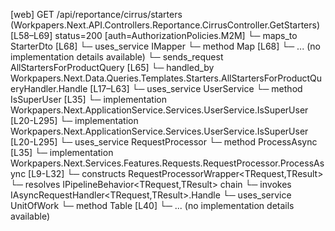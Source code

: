 [web] GET /api/reportance/cirrus/starters  (Workpapers.Next.API.Controllers.Reportance.CirrusController.GetStarters)  [L58–L69] status=200 [auth=AuthorizationPolicies.M2M]
  └─ maps_to StarterDto [L68]
  └─ uses_service IMapper
    └─ method Map [L68]
      └─ ... (no implementation details available)
  └─ sends_request AllStartersForProductQuery [L65]
    └─ handled_by Workpapers.Next.Data.Queries.Templates.Starters.AllStartersForProductQueryHandler.Handle [L17–L63]
      └─ uses_service UserService
        └─ method IsSuperUser [L35]
          └─ implementation Workpapers.Next.ApplicationService.Services.UserService.IsSuperUser [L20-L295]
          └─ implementation Workpapers.Next.ApplicationService.Services.UserService.IsSuperUser [L20-L295]
      └─ uses_service RequestProcessor
        └─ method ProcessAsync [L35]
          └─ implementation Workpapers.Next.Services.Features.Requests.RequestProcessor.ProcessAsync [L9-L32]
            └─ constructs RequestProcessorWrapper<TRequest,TResult>
            └─ resolves IPipelineBehavior<TRequest,TResult> chain
            └─ invokes IAsyncRequestHandler<TRequest,TResult>.Handle
      └─ uses_service UnitOfWork
        └─ method Table [L40]
          └─ ... (no implementation details available)

